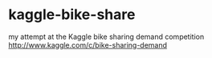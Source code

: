# kaggle-bike-share

my attempt at the Kaggle bike sharing demand competition
http://www.kaggle.com/c/bike-sharing-demand
